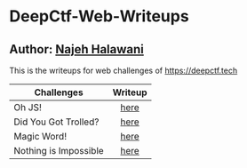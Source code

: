 # DeepCtf-Web-Writeups
## Author: [Najeh Halawani](https://instagram.com/najeh_halawani)
This is the writeups for web challenges of https://deepctf.tech

| Challenges           | Writeup           |
| -------------        |:-------------:
| Oh JS!               | [here](https://github.com/najeh-halawani/DeepCtf-Web-Writeups/tree/master/Oh%20JS!)          |
| Did You Got Trolled? | [here]()          |
| Magic Word!          | [here]()          |
| Nothing is Impossible| [here]()          |
